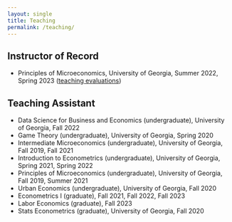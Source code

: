 ```yaml
---
layout: single
title: Teaching
permalink: /teaching/
---
```


## Instructor of Record

* Principles of Microeconomics, University of Georgia, Summer 2022, Spring 2023 ([teaching evaluations](https://drive.google.com/file/d/11MBZnpvhWW2jBiIyE78JiVsDVnPpiZvN/view?usp=sharing))

## Teaching Assistant

* Data Science for Business and Economics (undergraduate), University of Georgia, Fall 2022
* Game Theory (undergraduate), University of Georgia, Spring 2020
* Intermediate Microeconomics (undergraduate), University of Georgia, Fall 2019, Fall 2021
* Introduction to Econometrics (undergraduate), University of Georgia, Spring 2021, Spring 2022
* Principles of Microeconomics (undergraduate), University of Georgia, Fall 2019, Summer 2021
* Urban Economics (undergraduate), University of Georgia, Fall 2020
* Econometrics I (graduate), Fall 2021, Fall 2022, Fall 2023
* Labor Economics (graduate), Fall 2023
* Stats Econometrics (graduate), University of Georgia, Fall 2020
